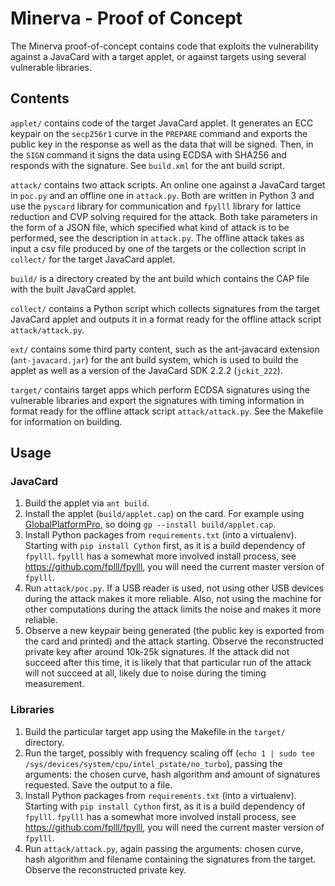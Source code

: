 # Minerva - Proof of Concept

The Minerva proof-of-concept contains code that exploits the vulnerability against a JavaCard
with a target applet, or against targets using several vulnerable libraries.

## Contents

`applet/` contains code of the target JavaCard applet. It generates an ECC keypair on the
`secp256r1` curve in the `PREPARE` command and exports the public key in the response as well as the data
that will be signed. Then, in the `SIGN` command it signs the data using ECDSA with SHA256 and responds
with the signature. See `build.xml` for the ant build script.

`attack/` contains two attack scripts. An online one against a JavaCard target in `poc.py` and
an offline one in `attack.py`. Both are written in Python 3 and use the
`pyscard` library for communication and `fpylll` library for lattice reduction
and CVP solving required for the attack. Both take parameters in the form of a JSON
file, which specified what kind of attack is to be performed, see the description in `attack.py`.
The offline attack takes as input a csv file produced by one of the targets or the collection
script in `collect/` for the target JavaCard applet.

`build/` is a directory created by the ant build which contains the CAP file with the
built JavaCard applet.

`collect/` contains a Python script which collects signatures from the target JavaCard applet
and outputs it in a format ready for the offline attack script `attack/attack.py`.

`ext/` contains some third party content, such as the ant-javacard extension
(`ant-javacard.jar`) for the ant build system, which is used to build the
applet as well as a version of the JavaCard SDK 2.2.2 (`jckit_222`).

`target/` contains target apps which perform ECDSA signatures using the vulnerable libraries
and export the signatures with timing information in format ready for the offline attack script
`attack/attack.py`. See the Makefile for information on building.

## Usage

### JavaCard

 1. Build the applet via `ant build`.
 2. Install the applet (`build/applet.cap`) on the card. For example
 using [GlobalPlatformPro](https://github.com/martinpaljak/GlobalPlatformPro), so
 doing `gp --install build/applet.cap`.
 3. Install Python packages from `requirements.txt` (into a virtualenv).
 Starting with `pip install Cython` first, as it is a build dependency of 
 `fpylll`. `fpylll` has a somewhat more involved install process, see
 <https://github.com/fplll/fpylll>, you will need the current master version
 of `fpylll`.
 4. Run `attack/poc.py`. If a USB reader is used, not using other
 USB devices during the attack makes it more reliable. Also, not using the machine
 for other computations during the attack limits the noise and makes it more reliable.
 5. Observe a new keypair being generated (the public key is exported from
 the card and printed) and the attack starting. Observe the reconstructed
 private key after around 10k-25k signatures. If the attack did not succeed
 after this time, it is likely that that particular run of the attack will
 not succeed at all, likely due to noise during the timing measurement.

### Libraries

 1. Build the particular target app using the Makefile in the `target/` directory.
 2. Run the target, possibly with frequency scaling off (`echo 1 | sudo tee /sys/devices/system/cpu/intel_pstate/no_turbo`),
 passing the arguments: the chosen curve, hash algorithm and amount of signatures requested. Save the 
 output to a file.
 3. Install Python packages from `requirements.txt` (into a virtualenv).
 Starting with `pip install Cython` first, as it is a build dependency of 
 `fpylll`. `fpylll` has a somewhat more involved install process, see
 <https://github.com/fplll/fpylll>, you will need the current master version
 of `fpylll`.
 4. Run `attack/attack.py`, again passing the arguments: chosen curve, hash algorithm and filename
 containing the signatures from the target. Observe the reconstructed private key.